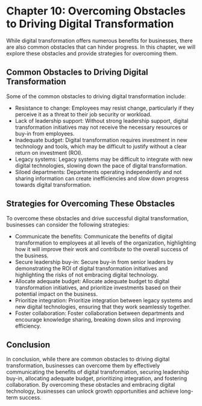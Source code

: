 Chapter 10: Overcoming Obstacles to Driving Digital Transformation
==================================================================

While digital transformation offers numerous benefits for businesses, there are also common obstacles that can hinder progress. In this chapter, we will explore these obstacles and provide strategies for overcoming them.

Common Obstacles to Driving Digital Transformation
--------------------------------------------------

Some of the common obstacles to driving digital transformation include:

* Resistance to change: Employees may resist change, particularly if they perceive it as a threat to their job security or workload.
* Lack of leadership support: Without strong leadership support, digital transformation initiatives may not receive the necessary resources or buy-in from employees.
* Inadequate budget: Digital transformation requires investment in new technology and tools, which may be difficult to justify without a clear return on investment (ROI).
* Legacy systems: Legacy systems may be difficult to integrate with new digital technologies, slowing down the pace of digital transformation.
* Siloed departments: Departments operating independently and not sharing information can create inefficiencies and slow down progress towards digital transformation.

Strategies for Overcoming These Obstacles
-----------------------------------------

To overcome these obstacles and drive successful digital transformation, businesses can consider the following strategies:

* Communicate the benefits: Communicate the benefits of digital transformation to employees at all levels of the organization, highlighting how it will improve their work and contribute to the overall success of the business.
* Secure leadership buy-in: Secure buy-in from senior leaders by demonstrating the ROI of digital transformation initiatives and highlighting the risks of not embracing digital technology.
* Allocate adequate budget: Allocate adequate budget to digital transformation initiatives, and prioritize investments based on their potential impact on the business.
* Prioritize integration: Prioritize integration between legacy systems and new digital technologies, ensuring that they work seamlessly together.
* Foster collaboration: Foster collaboration between departments and encourage knowledge sharing, breaking down silos and improving efficiency.

Conclusion
----------

In conclusion, while there are common obstacles to driving digital transformation, businesses can overcome them by effectively communicating the benefits of digital transformation, securing leadership buy-in, allocating adequate budget, prioritizing integration, and fostering collaboration. By overcoming these obstacles and embracing digital technology, businesses can unlock growth opportunities and achieve long-term success.
